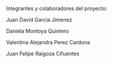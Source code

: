 Integrantes y colaboradores del proyecto:

Juan David Garcia Jimenez

Daniela Montoya Quintero

Valentina Alejandra Perez Cardona

Juan Felipe Raigoza Cifuentes
